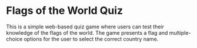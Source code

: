 # Flags of the World Quiz

This is a simple web-based quiz game where users can test their knowledge of the flags of the world. The game presents a flag and multiple-choice options for the user to select the correct country name.
